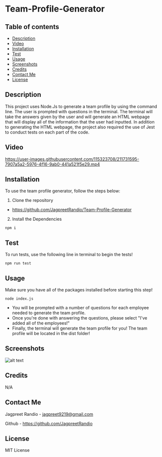 # Team-Profile-Generator


## Table of contents
* [Description](#description)
* [Video](#video)
* [Installation](#installation)
* [Test](#test)
* [Usage](#usage)
* [Screenshots](#screenshots)
* [Credits](#credits)
* [Contact Me](#contact-me)
* [License](#license)

## Description

This project uses Node.Js to generate a team profile by using the command line. The user is prompted with questions in the terminal. The terminal will take the answers given by the user and will generate an HTML webpage that will display all of the information that the user had inputted. In addition to generating the HTML webpage, the project also required the use of Jest to conduct tests on each part of the code. 


## Video

https://user-images.githubusercontent.com/115323708/211731595-7907a5a2-5976-4f16-9ab0-441a521f5e29.mp4

## Installation

To use the team profile generator, follow the steps below:

1. Clone the repository
 -  https://github.com/JagpreetRandio/Team-Profile-Generator

2. Install the Dependencies 

``` npm i ```


## Test

To run tests, use the following line in terminal to begin the tests!

```npm run test```

## Usage 

Make sure you have all of the packages installed before starting this step! 

```node index.js ```

- You will be prompted with a number of questions for each employee needed to generate the team profile.
- Once you're done with answering the questions, please select "I've added all of the employees!"
- Finally, the terminal will generate the team profile for you! The team profile will be located in the dist folder! 

## Screenshots

![alt text](Assets/Team%20Profile%20.png) 

## Credits

N/A

## Contact Me

Jagpreet Randio - jagpreet9219@gmail.com

Github - https://github.com/JagpreetRandio


## License

MIT License